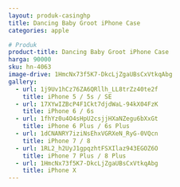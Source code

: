 ```yaml
---
layout: produk-casinghp
title: Dancing Baby Groot iPhone Case
categories: apple

# Produk
product-title: Dancing Baby Groot iPhone Case
harga: 90000
sku: hn-4063
image-drive: 1HmcNx73f5K7-DkcLjZgaUBsCxVtkqAbg
gallery:
  - url: 1j9Uv1hCz76ZA6QRllh_LL8trZz40te2f
    title: iPhone 5 / 5s / SE
  - url: 17XYwIZBcP4F1Ckt7djdWaL-94kX04FzK
    title: iPhone 6 / 6s
  - url: 1fhYz0u4O4sHpU2csjjHXaNZegu6bXxGt
    title: iPhone 6 Plus / 6s Plus
  - url: 1dCNANRY7iziNsEhxVGRXeN_RyG-0VQcn
    title: iPhone 7 / 8
  - url: 1RL2_h2UyJ1gpqzhtFSXIlaz943EGOZ6O
    title: iPhone 7 Plus / 8 Plus
  - url: 1HmcNx73f5K7-DkcLjZgaUBsCxVtkqAbg
    title: iPhone X
---
```

